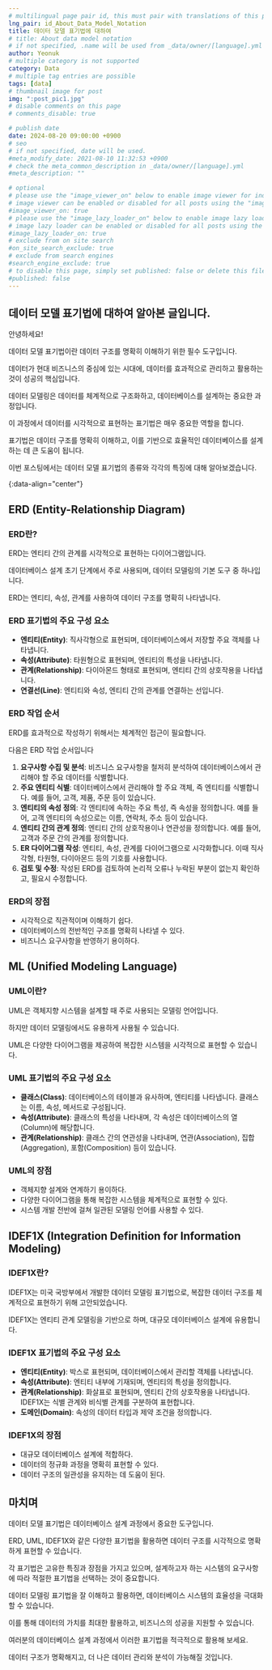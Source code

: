 ```yaml
---
# multilingual page pair id, this must pair with translations of this page. (This name must be unique)
lng_pair: id_About_Data_Model_Notation
title: 데이터 모델 표기법에 대하여
# title: About data model notation
# if not specified, .name will be used from _data/owner/[language].yml
author: Yeonuk
# multiple category is not supported
category: Data
# multiple tag entries are possible
tags: [data]
# thumbnail image for post
img: ":post_pic1.jpg"
# disable comments on this page
# comments_disable: true

# publish date
date: 2024-08-20 09:00:00 +0900
# seo
# if not specified, date will be used.
#meta_modify_date: 2021-08-10 11:32:53 +0900
# check the meta_common_description in _data/owner/[language].yml
#meta_description: ""

# optional
# please use the "image_viewer_on" below to enable image viewer for individual pages or posts (_posts/ or [language]/_posts folders).
# image viewer can be enabled or disabled for all posts using the "image_viewer_posts: true" setting in _data/conf/main.yml.
#image_viewer_on: true
# please use the "image_lazy_loader_on" below to enable image lazy loader for individual pages or posts (_posts/ or [language]/_posts folders).
# image lazy loader can be enabled or disabled for all posts using the "image_lazy_loader_posts: true" setting in _data/conf/main.yml.
#image_lazy_loader_on: true
# exclude from on site search
#on_site_search_exclude: true
# exclude from search engines
#search_engine_exclude: true
# to disable this page, simply set published: false or delete this file
#published: false
---
```


<!-- outline-start -->

## 데이터 모델 표기법에 대하여 알아본 글입니다.

안녕하세요!

데이터 모델 표기법이란 데이터 구조를 명확히 이해하기 위한 필수 도구입니다.

데이터가 현대 비즈니스의 중심에 있는 시대에, 데이터를 효과적으로 관리하고 활용하는 것이 성공의 핵심입니다.

데이터 모델링은 데이터를 체계적으로 구조화하고, 데이터베이스를 설계하는 중요한 과정입니다.

이 과정에서 데이터를 시각적으로 표현하는 표기법은 매우 중요한 역할을 합니다.

표기법은 데이터 구조를 명확히 이해하고, 이를 기반으로 효율적인 데이터베이스를 설계하는 데 큰 도움이 됩니다.

이번 포스팅에서는 데이터 모델 표기법의 종류와 각각의 특징에 대해 알아보겠습니다.

{:data-align="center"}

<!-- outline-end -->

## ERD (Entity-Relationship Diagram)

### ERD란?

ERD는 엔티티 간의 관계를 시각적으로 표현하는 다이어그램입니다.

데이터베이스 설계 초기 단계에서 주로 사용되며, 데이터 모델링의 기본 도구 중 하나입니다.

ERD는 엔티티, 속성, 관계를 사용하여 데이터 구조를 명확히 나타냅니다.

### ERD 표기법의 주요 구성 요소

- **엔티티(Entity)**: 직사각형으로 표현되며, 데이터베이스에서 저장할 주요 객체를 나타냅니다.
- **속성(Attribute)**: 타원형으로 표현되며, 엔티티의 특성을 나타냅니다.
- **관계(Relationship)**: 다이아몬드 형태로 표현되며, 엔티티 간의 상호작용을 나타냅니다.
- **연결선(Line)**: 엔티티와 속성, 엔티티 간의 관계를 연결하는 선입니다.

### ERD 작업 순서

ERD를 효과적으로 작성하기 위해서는 체계적인 접근이 필요합니다.

다음은 ERD 작업 순서입니다

1. **요구사항 수집 및 분석**: 비즈니스 요구사항을 철저히 분석하여 데이터베이스에서 관리해야 할 주요 데이터를 식별합니다.
2. **주요 엔티티 식별**: 데이터베이스에서 관리해야 할 주요 객체, 즉 엔티티를 식별합니다. 예를 들어, 고객, 제품, 주문 등이 있습니다.
3. **엔티티의 속성 정의**: 각 엔티티에 속하는 주요 특성, 즉 속성을 정의합니다. 예를 들어, 고객 엔티티의 속성으로는 이름, 연락처, 주소 등이 있습니다.
4. **엔티티 간의 관계 정의**: 엔티티 간의 상호작용이나 연관성을 정의합니다. 예를 들어, 고객과 주문 간의 관계를 정의합니다.
5. **ER 다이어그램 작성**: 엔티티, 속성, 관계를 다이어그램으로 시각화합니다. 이때 직사각형, 타원형, 다이아몬드 등의 기호를 사용합니다.
6. **검토 및 수정**: 작성된 ERD를 검토하여 논리적 오류나 누락된 부분이 없는지 확인하고, 필요시 수정합니다.

### ERD의 장점

- 시각적으로 직관적이며 이해하기 쉽다.
- 데이터베이스의 전반적인 구조를 명확히 나타낼 수 있다.
- 비즈니스 요구사항을 반영하기 용이하다.

## ML (Unified Modeling Language)

### UML이란?

UML은 객체지향 시스템을 설계할 때 주로 사용되는 모델링 언어입니다.

하지만 데이터 모델링에서도 유용하게 사용될 수 있습니다.

UML은 다양한 다이어그램을 제공하여 복잡한 시스템을 시각적으로 표현할 수 있습니다.

### UML 표기법의 주요 구성 요소

- **클래스(Class)**: 데이터베이스의 테이블과 유사하며, 엔티티를 나타냅니다. 클래스는 이름, 속성, 메서드로 구성됩니다.
- **속성(Attribute)**: 클래스의 특성을 나타내며, 각 속성은 데이터베이스의 열(Column)에 해당합니다.
- **관계(Relationship)**: 클래스 간의 연관성을 나타내며, 연관(Association), 집합(Aggregation), 포함(Composition) 등이 있습니다.

### UML의 장점

- 객체지향 설계와 연계하기 용이하다.
- 다양한 다이어그램을 통해 복잡한 시스템을 체계적으로 표현할 수 있다.
- 시스템 개발 전반에 걸쳐 일관된 모델링 언어를 사용할 수 있다.

## IDEF1X (Integration Definition for Information Modeling)

### IDEF1X란?

IDEF1X는 미국 국방부에서 개발한 데이터 모델링 표기법으로, 복잡한 데이터 구조를 체계적으로 표현하기 위해 고안되었습니다.

IDEF1X는 엔티티 관계 모델링을 기반으로 하며, 대규모 데이터베이스 설계에 유용합니다.

### IDEF1X 표기법의 주요 구성 요소

- **엔티티(Entity)**: 박스로 표현되며, 데이터베이스에서 관리할 객체를 나타냅니다.
- **속성(Attribute)**: 엔티티 내부에 기재되며, 엔티티의 특성을 정의합니다.
- **관계(Relationship)**: 화살표로 표현되며, 엔티티 간의 상호작용을 나타냅니다. IDEF1X는 식별 관계와 비식별 관계를 구분하여 표현합니다.
- **도메인(Domain)**: 속성의 데이터 타입과 제약 조건을 정의합니다.

### IDEF1X의 장점

- 대규모 데이터베이스 설계에 적합하다.
- 데이터의 정규화 과정을 명확히 표현할 수 있다.
- 데이터 구조의 일관성을 유지하는 데 도움이 된다.

## 마치며

데이터 모델 표기법은 데이터베이스 설계 과정에서 중요한 도구입니다.

ERD, UML, IDEF1X와 같은 다양한 표기법을 활용하면 데이터 구조를 시각적으로 명확하게 표현할 수 있습니다.

각 표기법은 고유한 특징과 장점을 가지고 있으며, 설계하고자 하는 시스템의 요구사항에 따라 적절한 표기법을 선택하는 것이 중요합니다.

데이터 모델링 표기법을 잘 이해하고 활용하면, 데이터베이스 시스템의 효율성을 극대화할 수 있습니다.

이를 통해 데이터의 가치를 최대한 활용하고, 비즈니스의 성공을 지원할 수 있습니다.

여러분의 데이터베이스 설계 과정에서 이러한 표기법을 적극적으로 활용해 보세요.

데이터 구조가 명확해지고, 더 나은 데이터 관리와 분석이 가능해질 것입니다.
